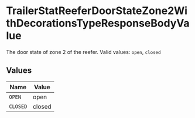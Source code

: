 # TrailerStatReeferDoorStateZone2WithDecorationsTypeResponseBodyValue

The door state of zone 2 of the reefer.  Valid values: `open`, `closed`


## Values

| Name     | Value    |
| -------- | -------- |
| `OPEN`   | open     |
| `CLOSED` | closed   |
